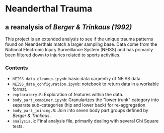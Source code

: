 # Neanderthal Trauma
## a reanalysis of *Berger & Trinkaus (1992)*

This project is an extended analysis to see if the unique trauma patterns found on Neanderthals match a larger sampling base. Data come from the National Electronic Injury Surveillance System (NEISS) and has primarily been filtered down to injuries related to sports activities.
### Contents
+ `NEISS_data_cleanup.ipynb`: basic data carpentry of NEISS data.
+ `NEISS_data_configuration.ipynb`: notebook to return data in a workable format.
+ `exploratory.R`: Exploration of features within the data.
+ `body_part_combiner.ipynb`: Granularizes the "lower trunk" category into separate sub-categories (hip and lower back) for re-aggregation.
+ `body_part_joining.R`: Join into seven body part groups defined by *Berger & Trinkaus*.
+ `analysis.R`: Final analysis file, primarily dealing with several Chi Square tests.

